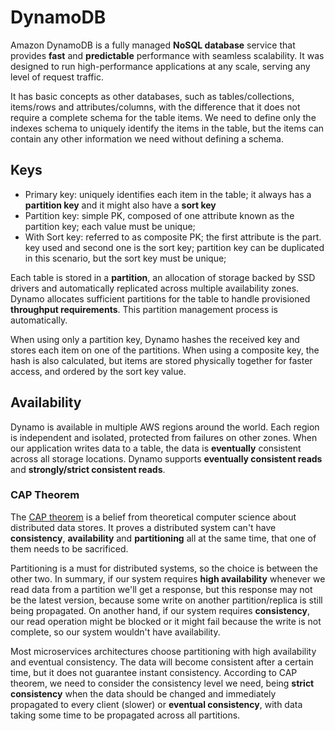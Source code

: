 # DynamoDB

Amazon DynamoDB is a fully managed **NoSQL database** service that provides **fast** and **predictable** performance with seamless scalability. It was designed to run high-performance applications at any scale, serving any level of request traffic.

It has basic concepts as other databases, such as tables/collections, items/rows and attributes/columns, with the difference that it does not require a complete schema for the table items. We need to define only the indexes schema to uniquely identify the items in the table, but the items can contain any other information we need without defining a schema.

## Keys

- Primary key: uniquely identifies each item in the table; it always has a **partition key** and it might also have a **sort key**
- Partition key: simple PK, composed of one attribute known as the partition key; each value must be unique;
- With Sort key: referred to as composite PK; the first attribute is the part. key used and second one is the sort key; partition key can be duplicated in this scenario, but the sort key must be unique;

Each table is stored in a **partition**, an allocation of storage backed by SSD drivers and automatically replicated across multiple availability zones. Dynamo allocates sufficient partitions for the table to handle provisioned **throughput requirements**. This partition management process is automatically.

When using only a partition key, Dynamo hashes the received key and stores each item on one of the partitions. When using a composite key, the hash is also calculated, but items are stored physically together for faster access, and ordered by the sort key value.

## Availability

Dynamo is available in multiple AWS regions around the world. Each region is independent and isolated, protected from failures on other zones. When our application writes data to a table, the data is **eventually** consistent across all storage locations. Dynamo supports **eventually consistent reads** and **strongly/strict consistent reads**.

### CAP Theorem

The [CAP theorem](https://www.bmc.com/blogs/cap-theorem/) is a belief from theoretical computer science about distributed data stores. It proves a distributed system can't have **consistency**, **availability** and **partitioning** all at the same time, that one of them needs to be sacrificed.

Partitioning is a must for distributed systems, so the choice is between the other two. In summary, if our system requires **high availability** whenever we read data from a partition we'll get a response, but this response may not be the latest version, because some write on another partition/replica is still being propagated. On another hand, if our system requires **consistency**, our read operation might be blocked or it might fail because the write is not complete, so our system wouldn't have availability.

Most microservices architectures choose partitioning with high availability and eventual consistency. The data will become consistent after a certain time, but it does not guarantee instant consistency. According to CAP theorem, we need to consider the consistency level we need, being **strict consistency** when the data should be changed and immediately propagated to every client (slower) or **eventual consistency**, with data taking some time to be propagated across all partitions.
